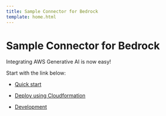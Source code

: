 ```yaml
---
title: Sample Connector for Bedrock
template: home.html
---
```


# Sample Connector for Bedrock

Integrating AWS Generative AI is now easy!

Start with the link below:

- [Quick start](home/quick-start/)

- [Deploy using Cloudformation](home/deployment/)

- [Development](home/development/)
